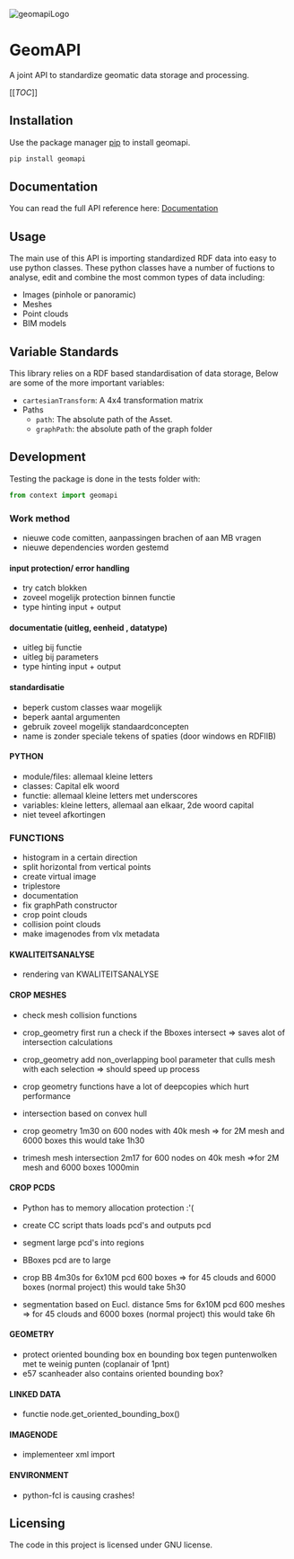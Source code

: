 ![geomapiLogo](docs/source/_static/geomapi_logo_B.png)
# GeomAPI

A joint API to standardize geomatic data storage and processing.

[[_TOC_]]

## Installation

Use the package manager [pip](https://pypi.org/project/geomapi) to install geomapi.

```bash
pip install geomapi
```

## Documentation

You can read the full API reference here:
[Documentation](https://geomatics.pages.gitlab.kuleuven.be/research-projects/geomapi/)

## Usage

The main use of this API is importing standardized RDF data into easy to use python classes.
These python classes have a number of fuctions to analyse, edit and combine the most common types of data including:
- Images (pinhole or panoramic)
- Meshes
- Point clouds
- BIM models

## Variable Standards

This library relies on a RDF based standardisation of data storage, Below are some of the more important variables:

- `cartesianTransform`: A 4x4 transformation matrix 
- Paths
  - `path`: The absolute path of the Asset.
  - `graphPath`: the absolute path of the graph folder


## Development

Testing the package is done in the tests folder with:
```py
from context import geomapi
```

### Work method

- nieuwe code comitten, aanpassingen brachen of aan MB vragen
- nieuwe dependencies worden gestemd

#### input protection/ error handling
- try catch blokken
- zoveel mogelijk protection binnen functie
- type hinting input + output

#### documentatie (uitleg, eenheid , datatype)
- uitleg bij functie
- uitleg bij parameters
- type hinting input + output
	
#### standardisatie
- beperk custom classes waar mogelijk 
- beperk aantal argumenten
- gebruik zoveel mogelijk standaardconcepten
- name is zonder speciale tekens of spaties (door windows en RDFlIB)
	
#### PYTHON
- module/files: allemaal kleine letters
- classes: Capital elk woord
- functie: allemaal kleine letters met underscores
- variables: kleine letters, allemaal aan elkaar, 2de woord capital
- niet teveel afkortingen
	
### FUNCTIONS
- histogram in a certain direction
- split horizontal from vertical points
- create virtual image
- triplestore
- documentation
- fix graphPath constructor
- crop point clouds
- collision point clouds
- make imagenodes from vlx metadata

#### KWALITEITSANALYSE
- rendering van KWALITEITSANALYSE

#### CROP MESHES
- check mesh collision functions
- crop_geometry first run a check if the Bboxes intersect => saves alot of intersection calculations
- crop_geometry add non_overlapping bool parameter that culls mesh with each selection => should speed up process
- crop geometry functions have a lot of deepcopies which hurt performance
- intersection based on convex hull

- crop geometry 1m30 on 600 nodes with 40k mesh => for 2M mesh and 6000 boxes this would take 1h30
- trimesh mesh intersection 2m17 for 600 nodes on 40k mesh =>for 2M mesh and 6000 boxes 1000min

#### CROP PCDS
- Python has to memory allocation protection :'(
- create CC script thats loads pcd's and outputs pcd
- segment large pcd's into regions
- BBoxes pcd are to large

- crop BB 4m30s for 6x10M pcd 600 boxes => for 45 clouds and 6000 boxes (normal project) this would take 5h30
- segmentation based on Eucl. distance 5ms for 6x10M pcd 600 meshes => for 45 clouds and 6000 boxes (normal project) this would take 6h

#### GEOMETRY
- protect oriented bounding box en bounding box tegen puntenwolken met te weinig punten (coplanair of 1pnt)
- e57 scanheader also contains oriented bounding box?

#### LINKED DATA 
- functie node.get_oriented_bounding_box()

#### IMAGENODE
- implementeer xml import

#### ENVIRONMENT
- python-fcl is causing crashes!

## Licensing

The code in this project is licensed under GNU license.
